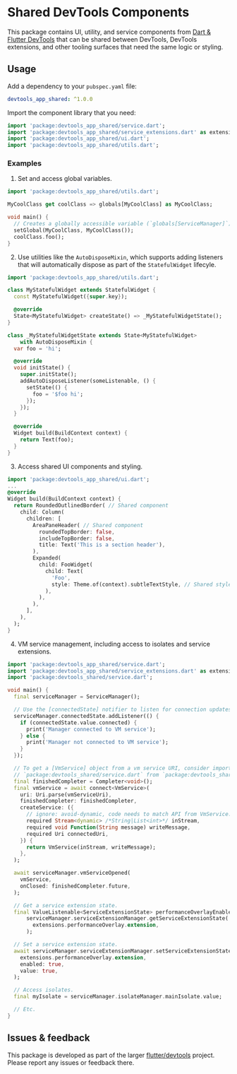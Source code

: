 # Shared DevTools Components

This package contains UI, utility, and service components from
[Dart & Flutter DevTools](https://docs.flutter.dev/tools/devtools/overview) that can
be shared between DevTools, DevTools extensions, and other tooling surfaces that need
the same logic or styling.

## Usage

Add a dependency to your `pubspec.yaml` file:
```yaml
devtools_app_shared: ^1.0.0
```

Import the component library that you need:
```dart
import 'package:devtools_app_shared/service.dart';
import 'package:devtools_app_shared/service_extensions.dart' as extensions;
import 'package:devtools_app_shared/ui.dart';
import 'package:devtools_app_shared/utils.dart';
```

### Examples

1. Set and access global variables.

```dart
import 'package:devtools_app_shared/utils.dart';

MyCoolClass get coolClass => globals[MyCoolClass] as MyCoolClass;

void main() {
  // Creates a globally accessible variable (`globals[ServiceManager]`);
  setGlobal(MyCoolClass, MyCoolClass());
  coolClass.foo();
}
```

2. Use utilities like the `AutoDisposeMixin`, which supports adding listeners
that will automatically dispose as part of the `StatefulWidget` lifecyle.

```dart
import 'package:devtools_app_shared/utils.dart';

class MyStatefulWidget extends StatefulWidget {
  const MyStatefulWidget({super.key});

  @override
  State<MyStatefulWidget> createState() => _MyStatefulWidgetState();
}

class _MyStatefulWidgetState extends State<MyStatefulWidget>
    with AutoDisposeMixin {
  var foo = 'hi';

  @override
  void initState() {
    super.initState();
    addAutoDisposeListener(someListenable, () {
      setState(() {
        foo = '$foo hi';
      });
    });
  }

  @override
  Widget build(BuildContext context) {
    return Text(foo);
  }
}
```

3. Access shared UI components and styling.

```dart
import 'package:devtools_app_shared/ui.dart';
...
@override
Widget build(BuildContext context) {
  return RoundedOutlinedBorder( // Shared component
    child: Column(
      children: [
        AreaPaneHeader( // Shared component
          roundedTopBorder: false,
          includeTopBorder: false,
          title: Text('This is a section header'),
        ),
        Expanded(
          child: FooWidget(
            child: Text(
              'Foo',
              style: Theme.of(context).subtleTextStyle, // Shared style
            ),
          ),
        ),
      ],
    ),
  );
}
```

4. VM service management, including access to isolates and service extensions.

```dart
import 'package:devtools_app_shared/service.dart';
import 'package:devtools_app_shared/service_extensions.dart' as extensions;
import 'package:devtools_shared/service.dart';

void main() {
  final serviceManager = ServiceManager();

  // Use the [connectedState] notifier to listen for connection updates.
  serviceManager.connectedState.addListener(() {
    if (connectedState.value.connected) {
      print('Manager connected to VM service');
    } else {
      print('Manager not connected to VM service');
    }
  });

  // To get a [VmService] object from a vm service URI, consider importing
  // `package:devtools_shared/service.dart` from `package:devtools_shared`.
  final finishedCompleter = Completer<void>();
  final vmService = await connect<VmService>(
    uri: Uri.parse(vmServiceUri),
    finishedCompleter: finishedCompleter,
    createService: ({
      // ignore: avoid-dynamic, code needs to match API from VmService.
      required Stream<dynamic> /*String|List<int>*/ inStream,
      required void Function(String message) writeMessage,
      required Uri connectedUri,
    }) {
      return VmService(inStream, writeMessage);
    },
  );

  await serviceManager.vmServiceOpened(
    vmService,
    onClosed: finishedCompleter.future,
  );

  // Get a service extension state.
  final ValueListenable<ServiceExtensionState> performanceOverlayEnabled =
      serviceManager.serviceExtensionManager.getServiceExtensionState(
        extensions.performanceOverlay.extension,
      );

  // Set a service extension state.
  await serviceManager.serviceExtensionManager.setServiceExtensionState(
    extensions.performanceOverlay.extension,
    enabled: true,
    value: true,
  );

  // Access isolates.
  final myIsolate = serviceManager.isolateManager.mainIsolate.value;

  // Etc.
}
```

## Issues & feedback

This package is developed as part of the larger
[flutter/devtools](https://github.com/flutter/devtools) project.
Please report any issues or feedback there.
